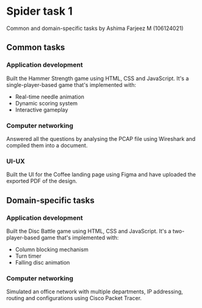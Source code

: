 # Spider task 1
Common and domain-specific tasks by Ashima Farjeez M (106124021)
## Common tasks
### Application development
Built the Hammer Strength game using HTML, CSS and JavaScript. It's a single-player-based game that's implemented with:
* Real-time needle animation
* Dynamic scoring system
* Interactive gameplay
### Computer networking
Answered all the questions by analysing the PCAP file using Wireshark and compiled them into a document.
### UI-UX
Built the UI for the Coffee landing page using Figma and have uploaded the exported PDF of the design.
## Domain-specific tasks
### Application development
Built the Disc Battle game using HTML, CSS and JavaScript. It's a two-player-based game that's implemented with:
* Column blocking mechanism
* Turn timer
* Falling disc animation
### Computer networking
Simulated an office network with multiple departments, IP addressing, routing and configurations using Cisco Packet Tracer.
